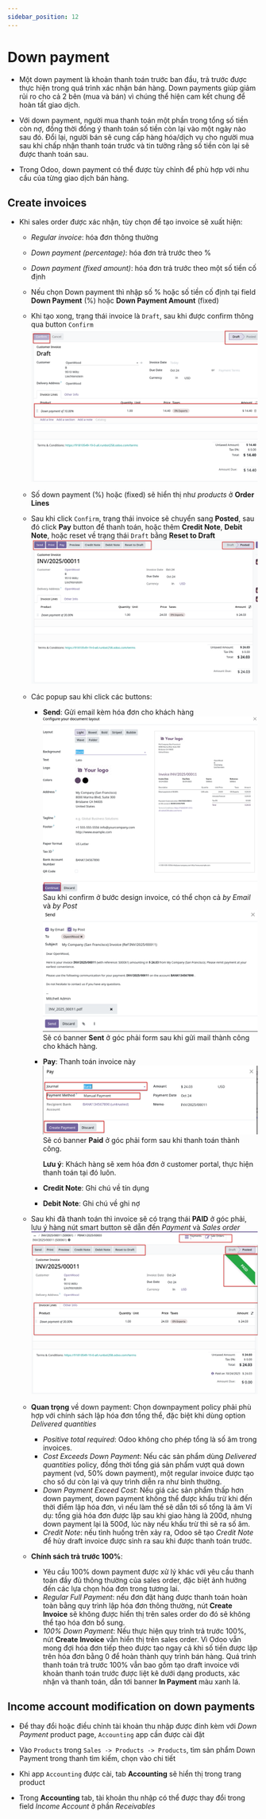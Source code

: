 ```yaml
---
sidebar_position: 12
---
```


# Down payment

- Một down payment là khoản thanh toán trước ban đầu, trả trước được thực hiện trong quá trình xác nhận bán hàng. Down payments giúp
  giảm rủi ro cho cả 2 bên (mua và bán) vì chúng thể hiện cam kết chung để hoàn tất giao dịch.

- Với down payment, người mua thanh toán một phần trong tổng số tiền còn nợ, đồng thời đồng ý thanh toán số tiền còn lại vào một ngày nào sau đó.
  Đổi lại, người bán sẽ cung cấp hàng hóa/dịch vụ cho người mua sau khi chấp nhận thanh toán trước và tin tưởng rằng số tiền còn lại sẽ được thanh toán sau.

- Trong Odoo, down payment có thể được tùy chỉnh để phù hợp với nhu cầu của từng giao dịch bán hàng.

## Create invoices

- Khi sales order được xác nhận, tùy chọn để tạo invoice sẽ xuất hiện:
  - _Regular invoice_: hóa đơn thông thường
  - _Down payment (percentage)_: hóa đơn trả trước theo %
  - _Down payment (fixed amount)_: hóa đơn trả trước theo một số tiền cố định
  - Nếu chọn Down payment thì nhập số % hoặc số tiền cố định tại field **Down Payment** (%) hoặc **Down Payment Amount** (fixed)
  - Khi tạo xong, trạng thái invoice là `Draft`, sau khi được confirm thông qua button `Confirm`
    ![sales create invoice](../img/sales_invoicing_create_draft.png)
  - Số down payment (%) hoặc (fixed) sẽ hiển thị như _products_ ở **Order Lines**

  - Sau khi click `Confirm`, trạng thái invoice sẽ chuyển sang **Posted**, sau đó click **Pay** button để thanh toán, hoặc thêm **Credit Note**, **Debit Note**, hoặc reset về trạng thái `Draft` bằng **Reset to Draft**
    ![sales create invoice confirm](../img/sales_invoicing_create_confirm.png)

  - Các popup sau khi click các buttons:
    - **Send**: Gửi email kèm hóa đơn cho khách hàng
      ![sales create invoice send](../img/sales_invoicing_create_send.png)
      Sau khi confirm ở bước design invoice, có thể chọn cả _by Email_ và _by Post_
      ![sales create invoice send confirm](../img/sales_invoicing_create_send_confirm.png)
      Sẽ có banner **Sent** ở góc phải form sau khi gửi mail thành công cho khách hàng.

    - **Pay**: Thanh toán invoice này
      ![sales create invoice pay](../img/sales_invoicing_create_pay.png)
      Sẽ có banner **Paid** ở góc phải form sau khi thanh toán thành công.

      **Lưu ý**: Khách hàng sẽ xem hóa đơn ở customer portal, thực hiện thanh toán tại đó luôn.

    - **Credit Note**: Ghi chú về tín dụng
    - **Debit Note**: Ghi chú về ghi nợ

  - Sau khi đã thanh toán thì invoice sẽ có trạng thái **PAID** ở góc phải, lưu ý hàng nút smart button sẽ dẫn đến _Payment_ và _Sales order_
    ![sales invoice paid](../img/sale_invoicing_create_paid.png)

  - **Quan trọng** về down payment: Chọn downpayment policy phải phù hợp với chính sách lập hóa đơn tổng thể, đặc biệt khi dùng option _Delivered quantities_
    - _Positive total required_: Odoo không cho phép tổng là số âm trong invoices.
    - _Cost Exceeds Down Payment_: Nếu các sản phẩm dùng _Delivered quantities_ policy, đồng thời tổng giá sản phẩm vượt quá down payment (vd, 50% down payment), một regular invoice được tạo
      cho số dư còn lại và quy trình diễn ra như bình thường.
    - _Down Payment Exceed Cost_: Nếu giá các sản phẩm thấp hơn down payment, down payment không thể được khấu trừ khi đến thời điểm lập hóa đơn, vì nếu làm thế sẽ dẫn tới số tổng là âm
      Ví dụ: tổng giá hóa đơn được lập sau khi giao hàng là 200đ, nhưng down payment lại là 500đ, lúc này nếu khấu trừ thì sẽ ra số âm.
    - _Credit Note_: nếu tình huống trên xảy ra, Odoo sẽ tạo _Credit Note_ để hủy draft invoice được sinh ra sau khi được thanh toán trước.

  - **Chính sách trả trước 100%**:
    - Yêu cầu 100% down payment được xử lý khác với yêu cầu thanh toán đầy đủ thông thường của sales order, đặc biệt ảnh hưởng đến các lựa chọn hóa đơn trong tương lai.
    - _Regular Full Payment_: nếu đơn đặt hàng được thanh toán hoàn toàn bằng quy trình lập hóa đơn thông thường, nút **Create Invoice** sẽ không được hiển thị trên sales order
      do đó sẽ không thể tạo hóa đơn bổ sung.
    - _100% Down Payment_: Nếu thực hiện quy trình trả trước 100%, nút **Create Invoice** vẫn hiển thị trên sales order. Vì Odoo vẫn mong đợi hóa đơn tiếp theo được tạo ngay cả khi số tiền được lập trên hóa đơn bằng 0
      để hoàn thành quy trình bán hàng. Quá trình thanh toán trả trước 100% vẫn bao gồm tạo draft invoice với khoản thanh toán trước được liệt kê dưới dạng products, xác nhận và thanh toán, dẫn tới banner **In Payment** màu xanh lá.

## Income account modification on down payments

- Để thay đổi hoặc điều chỉnh tài khoản thu nhập được đính kèm với _Down Payment_ product page, `Accounting` app cần được cài đặt
- Vào `Products` trong `Sales -> Products -> Products`, tìm sản phẩm Down Payment trong thanh tìm kiếm, chọn vào chi tiết

- Khi app `Accounting` được cài, tab **Accounting** sẽ hiển thị trong trang product
- Trong **Accounting** tab, tài khoản thu nhập có thể được thay đổi trong field _Income Account_ ở phần _Receivables_
